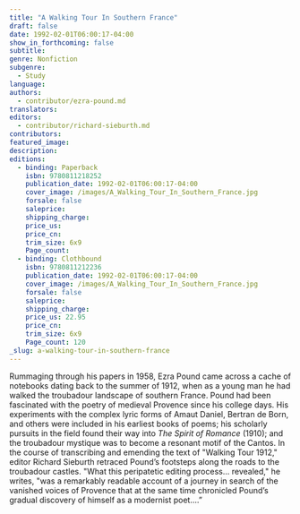 ```yaml
---
title: "A Walking Tour In Southern France"
draft: false
date: 1992-02-01T06:00:17-04:00
show_in_forthcoming: false
subtitle:
genre: Nonfiction
subgenre:
  - Study
language:
authors:
  - contributor/ezra-pound.md
translators:
editors:
  - contributor/richard-sieburth.md
contributors:
featured_image:
description:
editions:
  - binding: Paperback
    isbn: 9780811218252
    publication_date: 1992-02-01T06:00:17-04:00
    cover_image: /images/A_Walking_Tour_In_Southern_France.jpg
    forsale: false
    saleprice:
    shipping_charge:
    price_us:
    price_cn:
    trim_size: 6x9
    Page_count:
  - binding: Clothbound
    isbn: 9780811212236
    publication_date: 1992-02-01T06:00:17-04:00
    cover_image: /images/A_Walking_Tour_In_Southern_France.jpg
    forsale: false
    saleprice:
    shipping_charge:
    price_us: 22.95
    price_cn:
    trim_size: 6x9
    Page_count: 120
_slug: a-walking-tour-in-southern-france
---
```


Rummaging through his papers in 1958, Ezra Pound came across a cache of notebooks dating back to the summer of 1912, when as a young man he had walked the troubadour landscape of southern France. Pound had been fascinated with the poetry of medieval Provence since his college days. His experiments with the complex lyric forms of Amaut Daniel, Bertran de Born, and others were included in his earliest books of poems; his scholarly pursuits in the field found their way into _The Spirit of Romance_ (1910); and the troubadour mystique was to become a resonant motif of the Cantos. In the course of transcribing and emending the text of "Walking Tour 1912," editor Richard Sieburth retraced Pound’s footsteps along the roads to the troubadour castles. "What this peripatetic editing process... revealed," he writes, "was a remarkably readable account of a journey in search of the vanished voices of Provence that at the same time chronicled Pound’s gradual discovery of himself as a modernist poet….”

